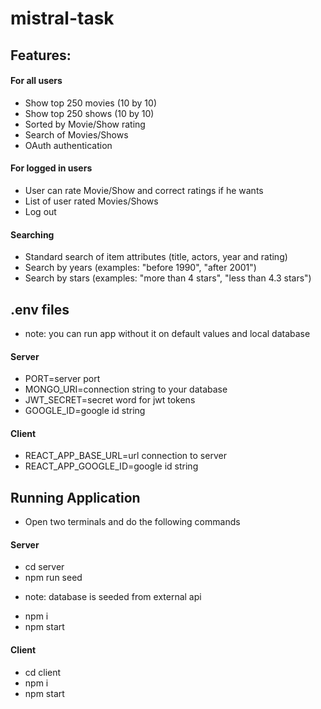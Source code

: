 # mistral-task

## Features:

#### For all users

-  Show top 250 movies (10 by 10)
-  Show top 250 shows (10 by 10)
-  Sorted by Movie/Show rating
-  Search of Movies/Shows
-  OAuth authentication

#### For logged in users

-  User can rate Movie/Show and correct ratings if he wants
-  List of user rated Movies/Shows
-  Log out

#### Searching

-  Standard search of item attributes (title, actors, year and rating)
-  Search by years (examples: "before 1990", "after 2001")
-  Search by stars (examples: "more than 4 stars", "less than 4.3 stars")

## .env files

* note: you can run app without it on default values and local database

#### Server

- PORT=server port 
- MONGO_URI=connection string to your database
- JWT_SECRET=secret word for jwt tokens
- GOOGLE_ID=google id string

#### Client
- REACT_APP_BASE_URL=url connection to server
- REACT_APP_GOOGLE_ID=google id string

## Running Application

-  Open two terminals and do the following commands

#### Server

-  cd server
-  npm run seed 
* note: database is seeded from external api
-  npm i
-  npm start

#### Client

-  cd client
-  npm i
-  npm start
